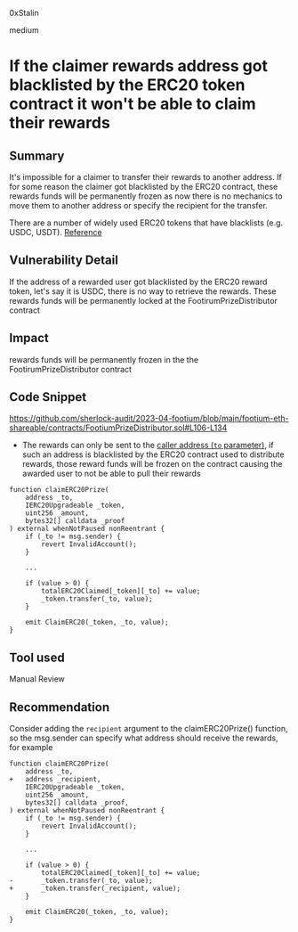 0xStalin

medium

# If the claimer rewards address got blacklisted by the ERC20 token contract it won't be able to claim their rewards

## Summary
It's impossible for a claimer to transfer their rewards to another address. If for some reason the claimer got blacklisted by the ERC20 contract, these rewards funds will be permanently frozen as now there is no mechanics to move them to another address or specify the recipient for the transfer.

There are a number of widely used ERC20 tokens that have blacklists (e.g. USDC, USDT). [Reference](https://github.com/d-xo/weird-erc20#tokens-with-blocklists)

## Vulnerability Detail
If the address of a rewarded user got blacklisted by the ERC20 reward token, let's say it is USDC, there is no way to retrieve the rewards. These rewards funds will be permanently locked at the FootirumPrizeDistributor contract

## Impact
rewards funds will be permanently frozen in the the FootirumPrizeDistributor contract

## Code Snippet
https://github.com/sherlock-audit/2023-04-footium/blob/main/footium-eth-shareable/contracts/FootiumPrizeDistributor.sol#L106-L134

- The rewards can only be sent to the [caller address (`to` parameter)](https://github.com/sherlock-audit/2023-04-footium/blob/main/footium-eth-shareable/contracts/FootiumPrizeDistributor.sol#L129), if such an address is blacklisted by the ERC20 contract used to distribute rewards, those reward funds will be frozen on the contract causing the awarded user to not be able to pull their rewards


```solidity
function claimERC20Prize(
    address _to,
    IERC20Upgradeable _token,
    uint256 _amount,
    bytes32[] calldata _proof
) external whenNotPaused nonReentrant {
    if (_to != msg.sender) {
        revert InvalidAccount();
    }

    ...

    if (value > 0) {
        totalERC20Claimed[_token][_to] += value;
        _token.transfer(_to, value);
    }

    emit ClaimERC20(_token, _to, value);
}

```

## Tool used
Manual Review

## Recommendation
Consider adding the `recipient` argument to the claimERC20Prize() function, so the msg.sender can specify what address should receive the rewards, for example
```solidity
function claimERC20Prize(
    address _to,
+   address _recipient,
    IERC20Upgradeable _token,
    uint256 _amount,
    bytes32[] calldata _proof,
) external whenNotPaused nonReentrant {
    if (_to != msg.sender) {
        revert InvalidAccount();
    }

    ...

    if (value > 0) {
        totalERC20Claimed[_token][_to] += value;
-       _token.transfer(_to, value);
+       _token.transfer(_recipient, value);
    }

    emit ClaimERC20(_token, _to, value);
}
```